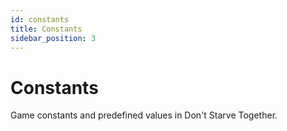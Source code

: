```yaml
---
id: constants
title: Constants
sidebar_position: 3
---
```


# Constants

Game constants and predefined values in Don't Starve Together. 